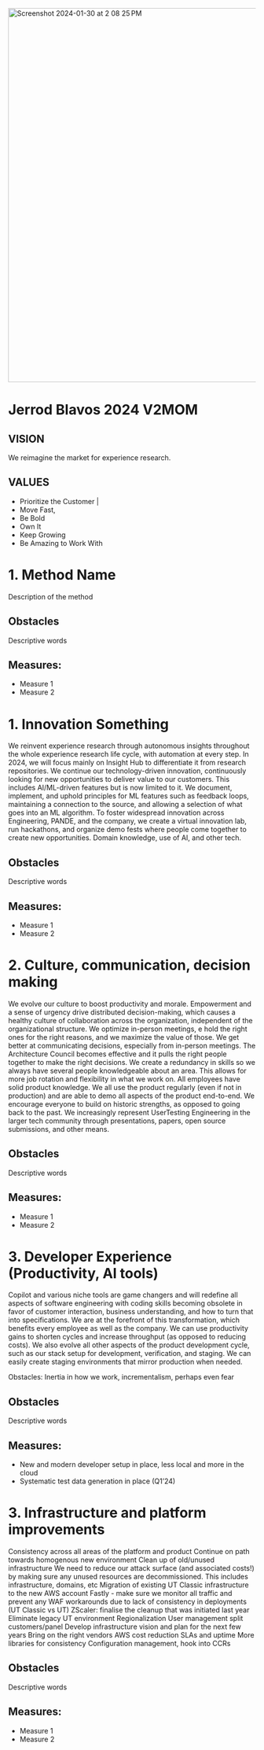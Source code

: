 <img width="761" alt="Screenshot 2024-01-30 at 2 08 25 PM" src="https://github.com/jblavos-ut/jblavos-ut/assets/137301546/990fb5af-24f4-4717-9313-d5698181f7cd">

# Jerrod Blavos 2024 V2MOM

## VISION
We reimagine the market for experience research.

## VALUES
-  Prioritize the Customer |
- Move Fast,
- Be Bold
- Own It
- Keep Growing
- Be Amazing to Work With

# 1. Method Name
Description of the method
## Obstacles
Descriptive words
## Measures:
- Measure 1
- Measure 2

# 1. Innovation Something
We reinvent experience research through autonomous insights throughout the whole experience research life cycle, with automation at every step. In 2024, we will focus mainly on Insight Hub to differentiate it from research repositories.
We continue our technology-driven innovation, continuously looking for new opportunities to deliver value to our customers. This includes AI/ML-driven features but is now limited to it.
We document, implement, and uphold principles for ML features such as feedback loops, maintaining a connection to the source, and allowing a selection of what goes into an ML algorithm.
To foster widespread innovation across Engineering, PANDE, and the company, we create a virtual innovation lab, run hackathons, and organize demo fests where people come together to create new opportunities.
Domain knowledge, use of AI, and other tech.
## Obstacles
Descriptive words
## Measures:
- Measure 1
- Measure 2

# 2. Culture, communication, decision making
We evolve our culture to boost productivity and morale. Empowerment and a sense of urgency drive distributed decision-making, which causes a healthy culture of collaboration across the organization, independent of the organizational structure. We optimize in-person meetings,  e hold the right ones for the right reasons, and we maximize the value of those. We get better at communicating decisions, especially from in-person meetings.
The Architecture Council becomes effective and it pulls the right people together to make the right decisions. We create a redundancy in skills so we always have several people knowledgeable about an area. This allows for more job rotation and flexibility in what we work on.
All employees have solid product knowledge. We all use the product regularly (even if not in production) and are able to demo all aspects of the product end-to-end.
We encourage everyone to build on historic strengths, as opposed to going back to the past. We increasingly represent UserTesting Engineering in the larger  tech community through presentations, papers, open source submissions, and other means.
## Obstacles
Descriptive words
## Measures:
- Measure 1
- Measure 2


# 3. Developer Experience (Productivity, AI tools)
Copilot and various niche tools are game changers and will redefine all aspects of software engineering with coding skills becoming obsolete in favor of customer interaction, business understanding, and how to turn that into specifications. We are at the forefront of this transformation, which benefits every employee as well as the company. We can use productivity gains to shorten cycles and increase throughput (as opposed to reducing costs).
We also evolve all other aspects of the product development cycle, such as our stack setup for development, verification, and staging. We can easily create staging environments that mirror production when needed.

Obstacles:  Inertia in how we work, incrementalism, perhaps even fear
## Obstacles
Descriptive words
## Measures:
- New and modern developer setup in place, less local and more in the cloud
- Systematic test data generation in place (Q1’24)



# 3. Infrastructure and platform improvements
Consistency across all areas of the platform and product
Continue on path towards homogenous new environment
Clean up of old/unused infrastructure
We need to reduce our attack surface (and associated costs!) by making sure any unused resources are decommissioned. This includes infrastructure, domains, etc
Migration of existing UT Classic infrastructure to the new AWS account
Fastly - make sure we monitor all traffic and prevent any WAF workarounds due to lack of consistency in deployments (UT Classic vs UT)
ZScaler: finalise the cleanup that was initiated last year
Eliminate legacy UT environment
Regionalization
User management split customers/panel
Develop infrastructure vision and plan for the next few years
Bring on the right vendors
AWS cost reduction
SLAs and uptime
More libraries for consistency
Configuration management, hook into CCRs
## Obstacles
Descriptive words
## Measures:
- Measure 1
- Measure 2
